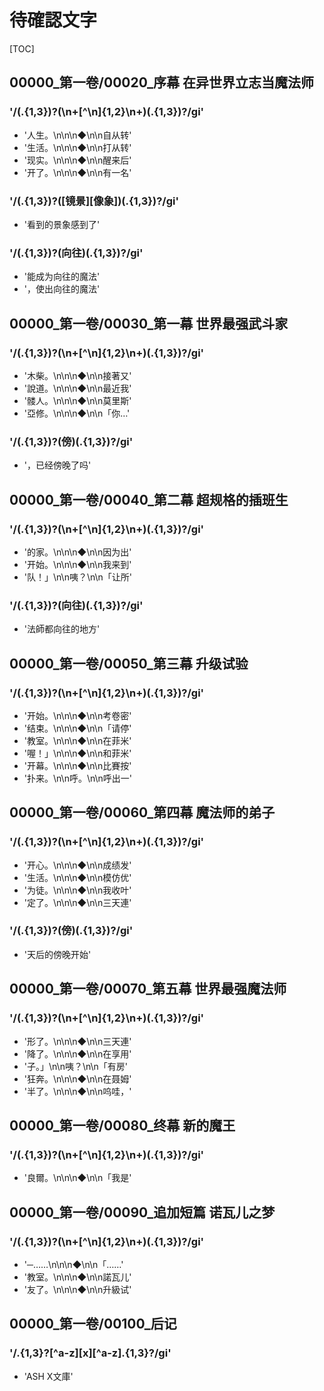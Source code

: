 # 待確認文字

[TOC]

## 00000_第一卷/00020_序幕 在异世界立志当魔法师

### '/(.{1,3})?(\n+[^\n]{1,2}\n+)(.{1,3})?/gi'

- '人生。\n\n\n◆\n\n自从转'
- '生活。\n\n\n◆\n\n打从转'
- '现实。\n\n\n◆\n\n醒来后'
- '开了。\n\n\n◆\n\n有一名'

### '/(.{1,3})?([镜景][像象])(.{1,3})?/gi'

- '看到的景象感到了'

### '/(.{1,3})?(向往)(.{1,3})?/gi'

- '能成为向往的魔法'
- '，使出向往的魔法'


## 00000_第一卷/00030_第一幕 世界最强武斗家

### '/(.{1,3})?(\n+[^\n]{1,2}\n+)(.{1,3})?/gi'

- '木柴。\n\n\n◆\n\n接著又'
- '說道。\n\n\n◆\n\n最近我'
- '髅人。\n\n\n◆\n\n莫里斯'
- '亞修。\n\n\n◆\n\n「你…'

### '/(.{1,3})?(傍)(.{1,3})?/gi'

- '，已经傍晚了吗'


## 00000_第一卷/00040_第二幕 超规格的插班生

### '/(.{1,3})?(\n+[^\n]{1,2}\n+)(.{1,3})?/gi'

- '的家。\n\n\n◆\n\n因为出'
- '开始。\n\n\n◆\n\n我来到'
- '队！」\n\n咦？\n\n「让所'

### '/(.{1,3})?(向往)(.{1,3})?/gi'

- '法師都向往的地方'


## 00000_第一卷/00050_第三幕 升级试验

### '/(.{1,3})?(\n+[^\n]{1,2}\n+)(.{1,3})?/gi'

- '开始。\n\n\n◆\n\n考卷密'
- '结束。\n\n\n◆\n\n「请停'
- '教室。\n\n\n◆\n\n在菲米'
- '喔！」\n\n\n◆\n\n和菲米'
- '开幕。\n\n\n◆\n\n比賽按'
- '扑来。\n\n呼。\n\n呼出一'


## 00000_第一卷/00060_第四幕 魔法师的弟子

### '/(.{1,3})?(\n+[^\n]{1,2}\n+)(.{1,3})?/gi'

- '开心。\n\n\n◆\n\n成绩发'
- '生活。\n\n\n◆\n\n模仿优'
- '为徒。\n\n\n◆\n\n我收叶'
- '定了。\n\n\n◆\n\n三天連'

### '/(.{1,3})?(傍)(.{1,3})?/gi'

- '天后的傍晚开始'


## 00000_第一卷/00070_第五幕 世界最强魔法师

### '/(.{1,3})?(\n+[^\n]{1,2}\n+)(.{1,3})?/gi'

- '形了。\n\n\n◆\n\n三天連'
- '降了。\n\n\n◆\n\n在享用'
- '子。」\n\n咦？\n\n「有房'
- '狂奔。\n\n\n◆\n\n在聂姆'
- '半了。\n\n\n◆\n\n呜哇，'


## 00000_第一卷/00080_终幕 新的魔王

### '/(.{1,3})?(\n+[^\n]{1,2}\n+)(.{1,3})?/gi'

- '良爾。\n\n\n◆\n\n「我是'


## 00000_第一卷/00090_追加短篇 诺瓦儿之梦

### '/(.{1,3})?(\n+[^\n]{1,2}\n+)(.{1,3})?/gi'

- '─……\n\n\n◆\n\n「……'
- '教室。\n\n\n◆\n\n諾瓦儿'
- '友了。\n\n\n◆\n\n升級试'


## 00000_第一卷/00100_后记

### '/.{1,3}?[^a-z][x][^a-z].{1,3}?/gi'

- 'ASH X文庫'
